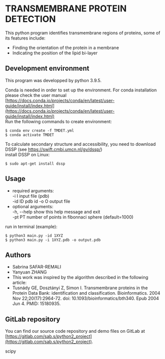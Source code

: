 # TRANSMEMBRANE PROTEIN DETECTION

This python program identifies transmembrane regions of proteins, some of its features include:
- Finding the orientation of the protein in a membrane  
- Indicating the position of the lipid bi-layer


## Development environment
This program was developped by python 3.9.5. 

Conda is needed in order to set up the environment. For conda installation please check the user manual [https://docs.conda.io/projects/conda/en/latest/user-guide/install/index.html](https://docs.conda.io/projects/conda/en/latest/user-guide/install/index.html)  
Run the following commands to create environment: 
```
$ conda env create -f TMDET.yml 
$ conda activate TMDET
```
To calculate secondary structure and accessibility, you need to download DSSP (see https://swift.cmbi.umcn.nl/gv/dssp/)  
install DSSP on Linux:
```
$ sudo apt-get install dssp
```

Usage
-----------------------------------------------------------------------------
- required arguments:  
  -i I        input file (pdb)  
  -id ID      pdb id 
  -o O        output file 
- optional arguments:  
  -h, --help  show this help message and exit  
  -pt PT      number of points in fibonnaci sphere (default=1000)

run in terminal (example):
```
$ python3 main.py -id 1XYZ 
$ python3 main.py -i 1XYZ.pdb -o output.pdb
```

Authors
-----------------------------------------------------------------------------
- Sabrina SAFAR-REMALI  
- Yanyuan ZHANG
- This work was inspired by the algorithm described in the following  article:
- Tusnády GE, Dosztányi Z, Simon I. Transmembrane proteins in the Protein Data Bank: identification and classification. Bioinformatics. 2004 Nov 22;20(17):2964-72. doi: 10.1093/bioinformatics/bth340. Epub 2004 Jun 4. PMID: 15180935.

GitLab repository
-----------------------------------------------------------------------------
You can find our source code repository and demo files on GitLab 
at [https://gitlab.com/sab.s/python2_project](https://gitlab.com/sab.s/python2_project). 


scipy 
